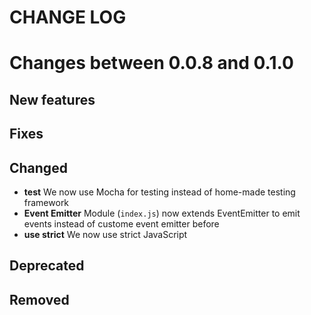 CHANGE LOG
==========

# Changes between 0.0.8 and 0.1.0

## New features

## Fixes

## Changed

- **test** We now use Mocha for testing instead of home-made testing framework
- **Event Emitter** Module (`index.js`) now extends EventEmitter to emit events instead of custome event emitter before
- **use strict** We now use strict JavaScript

## Deprecated

## Removed